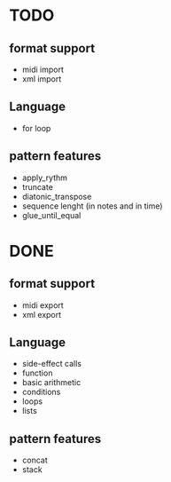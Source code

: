 # TODO

## format support
- midi import
- xml import

## Language
- for loop

## pattern features
- apply_rythm
- truncate
- diatonic_transpose
- sequence lenght (in notes and in time)
- glue_until_equal

# DONE

## format support
- midi export
- xml export

## Language
- side-effect calls
- function
- basic arithmetic
- conditions
- loops
- lists

## pattern features
- concat
- stack
